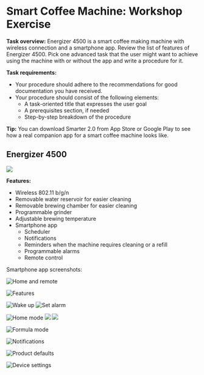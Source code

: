 # Smart Coffee Machine: Workshop Exercise

**Task overview:** Energizer 4500 is a smart coffee making machine with wireless connection and a smartphone app. Review the list of features of Energizer 4500. Pick one advanced task that the user might want to achieve using the machine with or without the app and write a procedure for it.

**Task requirements:**

* Your procedure should adhere to the recommendations for good documentation you have received.
* Your procedure should consist of the following elements:
	* A task-oriented title that expresses the user goal
	* A prerequisites section, if needed
	* Step-by-step breakdown of the procedure

**Tip:** You can download Smarter 2.0 from App Store or Google Play to see how a real companion app for a smart coffee machine looks like.

## Energizer 4500

![](machine-photo.png)

**Features:**

* Wireless 802.11 b/g/n
* Removable water reservoir for easier cleaning
* Removable brewing chamber for easier cleaning
* Programmable grinder
* Adjustable brewing temperature
* Smartphone app
	* Scheduler
	* Notifications
	* Reminders when the machine requires cleaning or a refill
	* Programmable alarms
	* Remote control

Smartphone app screenshots:

![Home and remote](IMG_1925.PNG)

![Features](IMG_1926.PNG)

![Wake up](IMG_1927.PNG)&nbsp;![Set alarm](IMG_1933.png)

![Home mode](IMG_1928.PNG)&nbsp;![](IMG_1934.PNG)&nbsp;![](IMG_1935.PNG)

![Formula mode](IMG_1929.PNG)

![Notifications](IMG_1930.PNG)

![Product defaults](IMG_1931.PNG)

![Device settings](IMG_1932.PNG)
